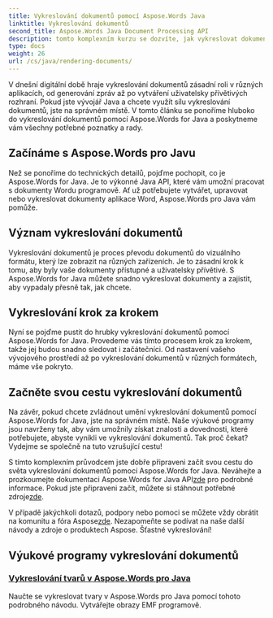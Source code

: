 ```yaml
---
title: Vykreslování dokumentů pomocí Aspose.Words Java
linktitle: Vykreslování dokumentů
second_title: Aspose.Words Java Document Processing API
description: tomto komplexním kurzu se dozvíte, jak vykreslovat dokumenty pomocí Aspose.Words for Java. Získejte podrobné pokyny, tipy a příklady pro efektivní vykreslování dokumentů.
type: docs
weight: 26
url: /cs/java/rendering-documents/
---
```


V dnešní digitální době hraje vykreslování dokumentů zásadní roli v různých aplikacích, od generování zpráv až po vytváření uživatelsky přívětivých rozhraní. Pokud jste vývojář Java a chcete využít sílu vykreslování dokumentů, jste na správném místě. V tomto článku se ponoříme hluboko do vykreslování dokumentů pomocí Aspose.Words for Java a poskytneme vám všechny potřebné poznatky a rady.

## Začínáme s Aspose.Words pro Javu

Než se ponoříme do technických detailů, pojďme pochopit, co je Aspose.Words for Java. Je to výkonné Java API, které vám umožní pracovat s dokumenty Wordu programově. Ať už potřebujete vytvářet, upravovat nebo vykreslovat dokumenty aplikace Word, Aspose.Words pro Java vám pomůže.

## Význam vykreslování dokumentů

Vykreslování dokumentů je proces převodu dokumentů do vizuálního formátu, který lze zobrazit na různých zařízeních. Je to zásadní krok k tomu, aby byly vaše dokumenty přístupné a uživatelsky přívětivé. S Aspose.Words for Java můžete snadno vykreslovat dokumenty a zajistit, aby vypadaly přesně tak, jak chcete.

## Vykreslování krok za krokem

Nyní se pojďme pustit do hrubky vykreslování dokumentů pomocí Aspose.Words for Java. Provedeme vás tímto procesem krok za krokem, takže jej budou snadno sledovat i začátečníci. Od nastavení vašeho vývojového prostředí až po vykreslování dokumentů v různých formátech, máme vše pokryto.

## Začněte svou cestu vykreslování dokumentů

Na závěr, pokud chcete zvládnout umění vykreslování dokumentů pomocí Aspose.Words for Java, jste na správném místě. Naše výukové programy jsou navrženy tak, aby vám umožnily získat znalosti a dovednosti, které potřebujete, abyste vynikli ve vykreslování dokumentů. Tak proč čekat? Vydejme se společně na tuto vzrušující cestu!

 S tímto komplexním průvodcem jste dobře připraveni začít svou cestu do světa vykreslování dokumentů pomocí Aspose.Words for Java. Neváhejte a prozkoumejte dokumentaci Aspose.Words for Java API[zde](https://reference.aspose.com/words/java/) pro podrobné informace. Pokud jste připraveni začít, můžete si stáhnout potřebné zdroje[zde](https://releases.aspose.com/words/java/).

 V případě jakýchkoli dotazů, podpory nebo pomoci se můžete vždy obrátit na komunitu a fóra Aspose[zde](https://forum.aspose.com/). Nezapomeňte se podívat na naše další návody a zdroje o produktech Aspose. Šťastné vykreslování!

## Výukové programy vykreslování dokumentů
### [Vykreslování tvarů v Aspose.Words pro Java](./rendering-shapes/)
Naučte se vykreslovat tvary v Aspose.Words pro Java pomocí tohoto podrobného návodu. Vytvářejte obrazy EMF programově.